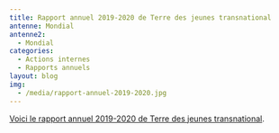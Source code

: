 ```yaml
---
title: Rapport annuel 2019-2020 de Terre des jeunes transnational
antenne: Mondial
antenne2:
  - Mondial
categories:
  - Actions internes
  - Rapports annuels
layout: blog
img:
  - /media/rapport-annuel-2019-2020.jpg
---
```

<a href="/media/terre-des-jeunes-rapport-annuel-2019-2020.pdf">Voici le rapport annuel 2019-2020 de Terre des jeunes transnational</a>.
